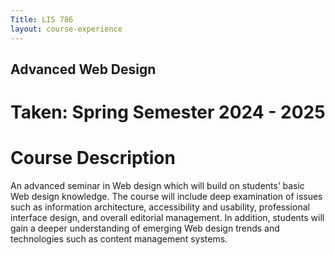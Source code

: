 ```yaml
---
Title: LIS 786 
layout: course-experience
---
```

## Advanced Web Design
# Taken: Spring Semester 2024 - 2025
# Course Description

An advanced seminar in Web design which will build on students’ basic Web design knowledge. The course will include deep examination of issues such as information architecture, accessibility and usability, professional interface design, and overall editorial management. In addition, students will gain a deeper understanding of emerging Web design trends and technologies such as content management systems. 